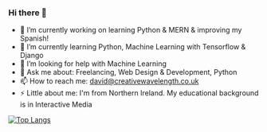 ### Hi there 👋

- 🔭  I’m currently working on learning Python & MERN & improving my Spanish!
- 🌱  I’m currently learning Python, Machine Learning with Tensorflow & Django
- 🤔  I’m looking for help with Machine Learning
- 💬  Ask me about: Freelancing, Web Design & Development, Python
- 📫  How to reach me: david@creativewavelength.co.uk 
- ⚡  Little about me: I'm from Northern Ireland. My educational background is in Interactive Media 


[![Top Langs](https://github-readme-stats.vercel.app/api/top-langs/?username=cwavedave&layout=compact)](https://github.com/cwavedave/github-readme-stats)

